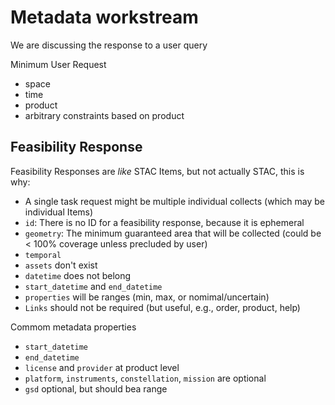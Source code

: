 # Metadata workstream

We are discussing the response to a user query

Minimum User Request
- space
- time
- product
- arbitrary constraints based on product

## Feasibility Response

Feasibility Responses are *like* STAC Items, but not actually STAC,
this is why:

- A single task request might be multiple individual collects (which may be individual Items)
- `id`: There is no ID for a feasibility response, because it is ephemeral
- `geometry`: The minimum guaranteed area that will be collected (could be < 100% coverage
unless precluded by user)
- `temporal`
- `assets` don't exist
- `datetime` does not belong
- `start_datetime` and `end_datetime`
- `properties` will be ranges (min, max, or nomimal/uncertain)
- `Links` should not be required (but useful, e.g., order, product, help)

Commom metadata properties
- `start_datetime`
- `end_datetime`
- `license` and `provider` at product level
- `platform`, `instruments`, `constellation`, `mission` are optional
- `gsd` optional, but should bea range


